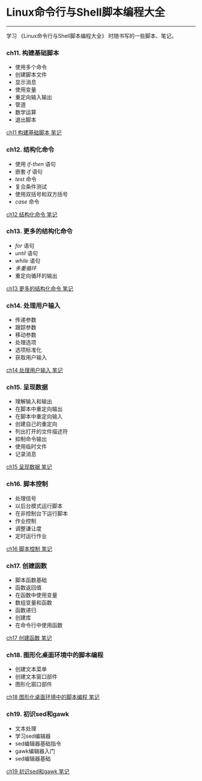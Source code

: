 # Linux命令行与Shell脚本编程大全

---

学习 《Linux命令行与Shell脚本编程大全》 时随书写的一些脚本、笔记。

### ch11. 构建基础脚本

- 使用多个命令
- 创建脚本文件
- 显示消息
- 使用变量
- 重定向输入输出
- 管道
- 数学运算
- 退出脚本

[ch11 构建基础脚本 笔记](./ch11/README.md)

### ch12. 结构化命令

- 使用 *if-then* 语句
- 嵌套 *if* 语句
- *test* 命令
- 复合条件测试
- 使用双括号和双方括号
- *case* 命令

[ch12 结构化命令 笔记](./ch12/README.md)

### ch13. 更多的结构化命令

- *for* 语句
- *until* 语句
- *while* 语句
- *多重循环*
- 重定向循环的输出

[ch13 更多的结构化命令 笔记](./ch13/README.md)

### ch14. 处理用户输入

- 传递参数
- 跟踪参数
- 移动参数
- 处理选项
- 选项标准化
- 获取用户输入

[ch14 处理用户输入 笔记](./ch14/README.md)

### ch15. 呈现数据

- 理解输入和输出
- 在脚本中重定向输出
- 在脚本中重定向输入
- 创建自己的重定向
- 列出打开的文件描述符
- 抑制命令输出
- 使用临时文件
- 记录消息

[ch15 呈现数据 笔记](./ch15/README.md)

### ch16. 脚本控制

- 处理信号
- 以后台模式运行脚本
- 在非控制台下运行脚本
- 作业控制
- 调整谦让度
- 定时运行作业

[ch16 脚本控制 笔记](./ch16/README.md)

### ch17. 创建函数

- 脚本函数基础
- 函数返回值
- 在函数中使用变量
- 数组变量和函数
- 函数递归
- 创建库
- 在命令行中使用函数

[ch17 创建函数 笔记](./ch17/README.md)

### ch18. 图形化桌面环境中的脚本编程

- 创建文本菜单
- 创建文本窗口部件
- 图形化窗口部件

[ch18 图形化桌面环境中的脚本编程 笔记](./ch18/README.md)

### ch19. 初识sed和gawk

- 文本处理
- 学习sed编辑器
- sed编辑器基础指令
- gawk编辑器入门
- sed编辑器基础

[ch19 初识sed和gawk 笔记](./ch19/README.md)